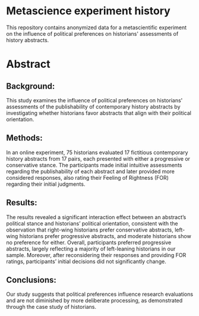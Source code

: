 # Metascience experiment history
This repository contains anonymized data for a metascientific experiment on the influence of political preferences on historians' assessments of history abstracts.

# Abstract
## Background:
This study examines the influence of political preferences on historians' assessments of the publishability of contemporary history abstracts by investigating whether historians favor abstracts that align with their political orientation.
## Methods:
In an online experiment, 75 historians evaluated 17 fictitious contemporary history abstracts from 17 pairs, each presented with either a progressive or conservative stance. The participants made initial intuitive assessments regarding the publishability of each abstract and later provided more considered responses, also rating their Feeling of Rightness (FOR) regarding their initial judgments. 
## Results:
The results revealed a significant interaction effect between an abstract’s political stance and historians’ political orientation, consistent with the observation that right-wing historians prefer conservative abstracts, left-wing historians prefer progressive abstracts, and moderate historians show no preference for either. Overall, participants preferred progressive abstracts, largely reflecting a majority of left-leaning historians in our sample. Moreover, after reconsidering their responses and providing FOR ratings, participants’ initial decisions did not significantly change. 
## Conclusions:
Our study suggests that political preferences influence research evaluations and are not diminished by more deliberate processing, as demonstrated through the case study of historians.
